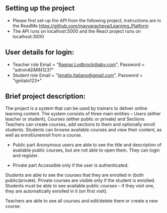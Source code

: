 
## Setting up the project
- Please first set-up the API from the following project, instructions are in the ReadMe
https://github.com/mayyaracheva/Learning_Platform
- The API runs on localhost:5000 and the React project runs on localhost:3000

## User details for login:
- Teacher role
Email = "Ragnar.Lodbrock@abv.com",
Password = "adminADMIN123?"
- Student role
 Email = "Ignatio.Italiano@gmail.com",
 Password = "ignitalo123*"
 
 ## Brief project description:
 
 The project is a system that can be used by trainers to deliver online learning content.
 The system consists of three main entities – Users (either teacher or student), Courses (either public or private) and Sections
 Teachers can create courses, add sections to them and optionally enroll students.
 Students can browse available courses and view their content, as well as enroll/unenroll from a course.
 
 - Public part
 Anonymous users are able to see the title and description of available public courses, but are not able to open them. They can login and register.
 
 - Private part
 Accessible only if the user is authenticated.
 
 Students are able to see the courses that they are enrolled in (both public/private). Private courses are visible only if the student is enrolled.
 Students must be able to see available public courses – if they visit one, they are automatically enrolled in it (on first visit).
 
 Teachers are able to see all courses and edit/delete them or create a new course.





